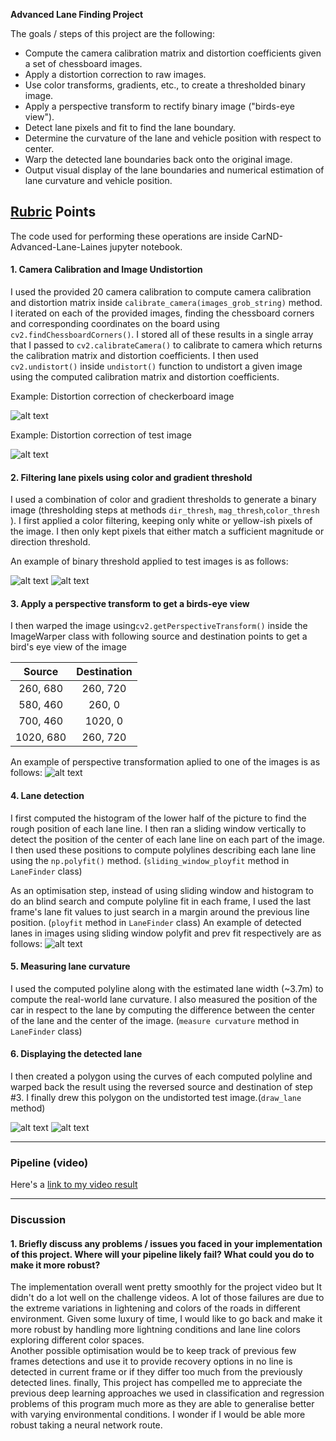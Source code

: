 **Advanced Lane Finding Project**

The goals / steps of this project are the following:

* Compute the camera calibration matrix and distortion coefficients given a set of chessboard images.
* Apply a distortion correction to raw images.
* Use color transforms, gradients, etc., to create a thresholded binary image.
* Apply a perspective transform to rectify binary image ("birds-eye view").
* Detect lane pixels and fit to find the lane boundary.
* Determine the curvature of the lane and vehicle position with respect to center.
* Warp the detected lane boundaries back onto the original image.
* Output visual display of the lane boundaries and numerical estimation of lane curvature and vehicle position.

[//]: # (Image References)

[image1]: ./examples/undistorted_checkerboard.png "Undistorted"
[image2]: ./examples/undistorted.png "Undistorted Example Image"
[image3]: ./examples/binary_thresholded.png "Binary Thresholded Image"
[image4]: ./examples/warped.png "Warped Image"
[image5]: ./examples/polyfit.png "Polyfit"
[image6]: ./examples/detected_lane.png "Detected Lane"
[image7]: ./examples/final_output.png "Final Output"
[image8]: ./examples/binary_thresholded1.png "Binary Thresholded Image 1"
[image9]: ./examples/binary_thresholded2.png "Binary Thresholded Image 2"
[video1]: ./project_video.mp4 "Video"

## [Rubric](https://review.udacity.com/#!/rubrics/571/view) Points

The code used for performing these operations are inside CarND-Advanced-Lane-Laines jupyter notebook.

#### 1. Camera Calibration and Image Undistortion

I used the provided 20 camera calibration to compute camera calibration and distortion matrix inside `calibrate_camera(images_grob_string)`   method.
I iterated on each of the provided images, finding the chessboard corners and corresponding coordinates on the board using `cv2.findChessboardCorners()`. 
I stored all of these results in a single array that I passed to `cv2.calibrateCamera()` to calibrate to camera which returns the calibration matrix and distortion coefficients.
I then used `cv2.undistort()` inside `undistort()` function to undistort a given image using the computed calibration matrix and distortion coefficients.

Example: Distortion correction of checkerboard image

![alt text][image1]

Example: Distortion correction of test image

![alt text][image2]

#### 2. Filtering lane pixels using color and gradient threshold

I used a combination of color and gradient thresholds to generate a binary image (thresholding steps at methods `dir_thresh`, `mag_thresh`,`color_thresh` ).
I first applied a color filtering, keeping only white or yellow-ish pixels of the image. I then only kept pixels that either match a sufficient magnitude or direction threshold.

An example of binary threshold applied to test images is as follows:

![alt text][image8]
![alt text][image9]



#### 3. Apply a perspective transform to get a  birds-eye view

I then warped the image using`cv2.getPerspectiveTransform()` inside the ImageWarper class with following source and destination points
to get a bird's eye view of the image 


| Source        | Destination   |
|:-------------:|:-------------:|
|260, 680       |260, 720     |
|580, 460       |260, 0       |
|700, 460       |1020, 0      |
|1020, 680      |260, 720     |

An example of perspective transformation aplied to one of the images is as follows:
![alt text][image4]


#### 4. Lane detection

I first computed the histogram of the lower half of the picture to find the rough position of each lane line.
I then ran a sliding window vertically to detect the position of the center of each lane line on each part of the image. 
I then used these positions to compute polylines describing each lane line using the `np.polyfit()` method. (`sliding_window_ployfit` method  in `LaneFinder` class)

As an optimisation step, instead of using sliding window and histogram to do an blind search and compute polyline fit in each frame,
I used the last frame's lane fit values to just search in a margin around the previous line position. (`ployfit` method  in `LaneFinder` class)
An example of detected lanes in images using sliding window polyfit and prev fit respectively are as follows:
![alt text][image5]

#### 5. Measuring lane curvature

I used the computed polyline along with the estimated lane width (~3.7m) to compute the real-world lane curvature.
I also measured the position of the car in respect to the lane by computing the difference between the center of the lane and the center of the image.
(`measure curvature` method  in `LaneFinder` class)


#### 6. Displaying the detected lane

I then created a polygon using the curves of each computed polyline and warped back the result using the reversed source and destination of step #3.
I finally drew this polygon on the undistorted test image.(`draw_lane` method)

![alt text][image6]
![alt text][image7]

---

### Pipeline (video)

Here's a [link to my video result](./project_video_done.mp4)

---

### Discussion

#### 1. Briefly discuss any problems / issues you faced in your implementation of this project.  Where will your pipeline likely fail?  What could you do to make it more robust?

The implementation overall went pretty smoothly for the project video but It didn't do a lot well on the challenge videos. A lot of those failures are due to the extreme variations in lightening and colors of the roads in different environment.
Given some luxury of time, I would like to  go back and make it more robust by handling more lightning conditions and lane line colors exploring different color spaces.  
Another possible optimisation  would be to keep track of previous few frames detections and use it to provide recovery options in no line is detected in current frame or if they differ too much from the previously detected lines.
finally, This project has compelled me to appreciate the previous deep learning approaches we used in classification and regression problems of this program much more as they are able to generalise better with varying environmental conditions.
I wonder if I would be able more robust taking a neural network route.
